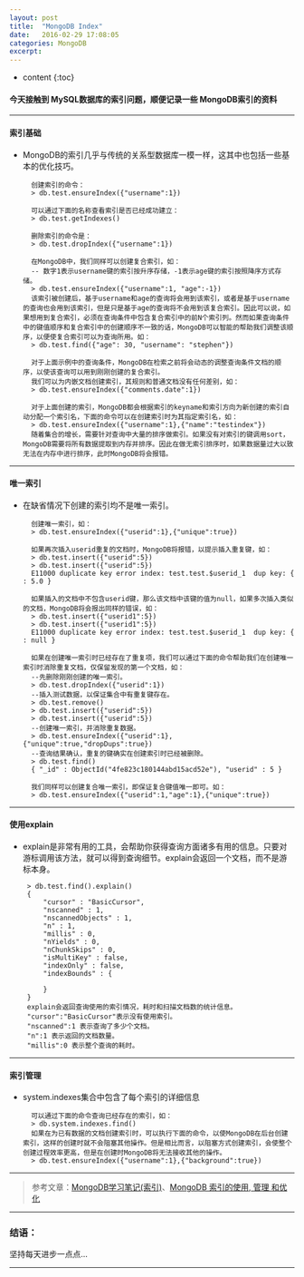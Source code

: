 ```yaml
---
layout: post
title:  "MongoDB Index"
date:   2016-02-29 17:08:05
categories: MongoDB
excerpt: 
---
```


* content
{:toc}

#### 今天接触到 MySQL数据库的索引问题，顺便记录一些 MongoDB索引的资料

---

#### 索引基础

* MongoDB的索引几乎与传统的关系型数据库一模一样，这其中也包括一些基本的优化技巧。

        创建索引的命令：
        > db.test.ensureIndex({"username":1})
        
        可以通过下面的名称查看索引是否已经成功建立：
        > db.test.getIndexes()
        
        删除索引的命令是：
        > db.test.dropIndex({"username":1})
        
        在MongoDB中，我们同样可以创建复合索引，如：
        -- 数字1表示username键的索引按升序存储，-1表示age键的索引按照降序方式存储。
        > db.test.ensureIndex({"username":1, "age":-1})
        该索引被创建后，基于username和age的查询将会用到该索引，或者是基于username的查询也会用到该索引，但是只是基于age的查询将不会用到该复合索引。因此可以说，如果想用到复合索引，必须在查询条件中包含复合索引中的前N个索引列。然而如果查询条件中的键值顺序和复合索引中的创建顺序不一致的话，MongoDB可以智能的帮助我们调整该顺序，以便使复合索引可以为查询所用。如：
        > db.test.find({"age": 30, "username": "stephen"})
        
        对于上面示例中的查询条件，MongoDB在检索之前将会动态的调整查询条件文档的顺序，以使该查询可以用到刚刚创建的复合索引。
        我们可以为内嵌文档创建索引，其规则和普通文档没有任何差别，如：
        > db.test.ensureIndex({"comments.date":1})
        
        对于上面创建的索引，MongoDB都会根据索引的keyname和索引方向为新创建的索引自动分配一个索引名，下面的命令可以在创建索引时为其指定索引名，如：
        > db.test.ensureIndex({"username":1},{"name":"testindex"})    
        随着集合的增长，需要针对查询中大量的排序做索引。如果没有对索引的键调用sort，MongoDB需要将所有数据提取到内存并排序。因此在做无索引排序时，如果数据量过大以致无法在内存中进行排序，此时MongoDB将会报错。       

---

#### 唯一索引

* 在缺省情况下创建的索引均不是唯一索引。

        创建唯一索引，如：
        > db.test.ensureIndex({"userid":1},{"unique":true})
        
        如果再次插入userid重复的文档时，MongoDB将报错，以提示插入重复键，如：
        > db.test.insert({"userid":5})
        > db.test.insert({"userid":5})
        E11000 duplicate key error index: test.test.$userid_1  dup key: { : 5.0 }   
        
        如果插入的文档中不包含userid键，那么该文档中该键的值为null，如果多次插入类似的文档，MongoDB将会报出同样的错误，如：
        > db.test.insert({"userid1":5})
        > db.test.insert({"userid1":5})
        E11000 duplicate key error index: test.test.$userid_1  dup key: { : null }  
        
        如果在创建唯一索引时已经存在了重复项，我们可以通过下面的命令帮助我们在创建唯一索引时消除重复文档，仅保留发现的第一个文档，如：
        --先删除刚刚创建的唯一索引。
        > db.test.dropIndex({"userid":1}) 
        --插入测试数据，以保证集合中有重复键存在。
        > db.test.remove()
        > db.test.insert({"userid":5})
        > db.test.insert({"userid":5})    
        --创建唯一索引，并消除重复数据。
        > db.test.ensureIndex({"userid":1},{"unique":true,"dropDups":true})    
        --查询结果确认，重复的键确实在创建索引时已经被删除。
        > db.test.find()
        { "_id" : ObjectId("4fe823c180144abd15acd52e"), "userid" : 5 }    
        
        我们同样可以创建复合唯一索引，即保证复合键值唯一即可。如：
        > db.test.ensureIndex({"userid":1,"age":1},{"unique":true})

---

#### 使用explain

*  explain是非常有用的工具，会帮助你获得查询方面诸多有用的信息。只要对游标调用该方法，就可以得到查询细节。explain会返回一个文档，而不是游标本身。

        > db.test.find().explain()
        {
            "cursor" : "BasicCursor",
            "nscanned" : 1,
            "nscannedObjects" : 1,
            "n" : 1,
            "millis" : 0,
            "nYields" : 0,
            "nChunkSkips" : 0,
            "isMultiKey" : false,
            "indexOnly" : false,
            "indexBounds" : {

            }    
        }
        explain会返回查询使用的索引情况，耗时和扫描文档数的统计信息。
        "cursor":"BasicCursor"表示没有使用索引。
        "nscanned":1 表示查询了多少个文档。
        "n":1 表示返回的文档数量。
        "millis":0 表示整个查询的耗时。
        
---

#### 索引管理

* system.indexes集合中包含了每个索引的详细信息

        可以通过下面的命令查询已经存在的索引，如：
        > db.system.indexes.find()
        如果在为已有数据的文档创建索引时，可以执行下面的命令，以使MongoDB在后台创建索引，这样的创建时就不会阻塞其他操作。但是相比而言，以阻塞方式创建索引，会使整个创建过程效率更高，但是在创建时MongoDB将无法接收其他的操作。
        > db.test.ensureIndex({"username":1},{"background":true})
        
---


> 参考文章：[MongoDB学习笔记(索引)](http://www.cnblogs.com/stephen-liu74/archive/2012/08/01/2561557.html)、[MongoDB 索引的使用, 管理 和优化](http://blog.csdn.net/black_ox/article/details/22078501)

---

### 结语：

坚持每天进步一点点...

---